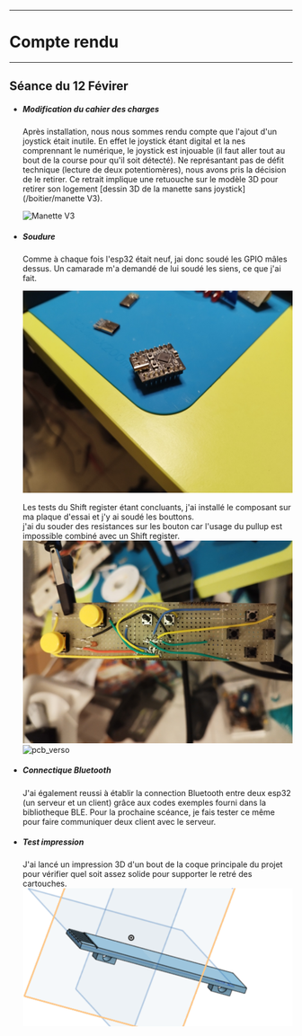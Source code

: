 *******************
# Compte rendu 
*******************
## Séance du 12 Févirer

- ##### Modification du cahier des charges
  Après installation, nous nous sommes rendu compte que l'ajout d'un joystick était inutile. En effet le joystick étant digital et la nes comprennant le        numérique, le joystick est injouable (il faut aller tout au bout de la course pour qu'il soit détecté). Ne représantant pas de défit technique (lecture de    deux potentiomères), nous avons pris la décision de le retirer.
  Ce retrait implique une retuouche sur le modèle 3D pour retirer son logement [dessin 3D de la manette sans joystick](/boitier/manette     V3).
 
  ![Manette V3](/documentation/Images/[manette_V3.png)


- ##### Soudure
 
  Comme à chaque fois l'esp32 était neuf, jai donc soudé les GPIO mâles dessus. Un camarade m'a demandé de lui soudé les siens, ce que j'ai fait.       

  ![ESP32-C3_2](/documentation/Images/ESP32-C3_2.png)

  Les tests du Shift register étant concluants, j'ai installé le composant sur ma plaque d'essai et j'y ai soudé les bouttons.  
  j'ai du souder des resistances sur les bouton car l'usage du pullup est impossible combiné avec un Shift register.  
  ![pcb_recto](/documentation/Images/pcb_recto.png)    
  ![pcb_verso](/documentation/Images/pcb_verso.png)
  
- ##### Connectique Bluetooth
  J'ai également reussi à établir la connection Bluetooth entre deux esp32 (un serveur et un client) grâce aux codes exemples fourni dans la bibliotheque BLE.
  Pour la prochaine scéance, je fais tester ce même pour faire communiquer deux client avec le serveur.

- ##### Test impression
  J'ai lancé un impression 3D d'un bout de la coque principale du projet pour vérifier quel soit assez solide pour supporter le retré des cartouches.  
  ![test3D](/documentation/Images/test3D.png)
  

